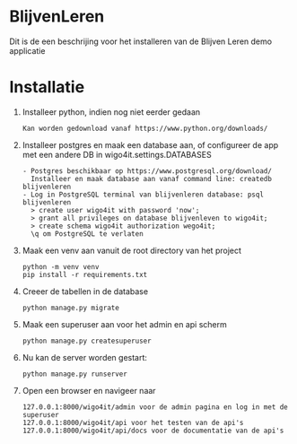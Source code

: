 BlijvenLeren
========

Dit is de een beschrijing voor het installeren van de Blijven Leren demo applicatie

Installatie
============

1. Installeer python, indien nog niet eerder gedaan
   ```
   Kan worden gedownload vanaf https://www.python.org/downloads/
   ```
1. Installeer postgres en maak een database aan, of configureer de app met een andere DB in wigo4it.settings.DATABASES
    ```
    - Postgres beschikbaar op https://www.postgresql.org/download/
      Installeer en maak database aan vanaf command line: createdb blijvenleren 
    - Log in PostgreSQL terminal van blijvenleren database: psql blijvenleren    
      > create user wigo4it with password 'now';
      > grant all privileges on database blijvenleven to wigo4it;
      > create schema wigo4it authorization wego4it;
      \q om PostgreSQL te verlaten
   ```
1. Maak een venv aan vanuit de root directory van het project
    ```
    python -m venv venv
    pip install -r requirements.txt
    ``` 
1. Creeer de tabellen in de database
    ```
    python manage.py migrate
    ```
1. Maak een superuser aan voor het admin en api scherm 
    ```
    python manage.py createsuperuser
    ```
1. Nu kan de server worden gestart:
    ```
    python manage.py runserver
    ```
1. Open een browser en navigeer naar
   ```
   127.0.0.1:8000/wigo4it/admin voor de admin pagina en log in met de superuser
   127.0.0.1:8000/wigo4it/api voor het testen van de api's
   127.0.0.1:8000/wigo4it/api/docs voor de documentatie van de api's
   ```
